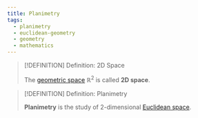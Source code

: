```yaml
---
title: Planimetry
tags:
  - planimetry
  - euclidean-geometry
  - geometry
  - mathematics
---
```


>[!DEFINITION] Definition: 2D Space
>
>The [geometric space](../../../Analysis/Real%20Analysis/The%20Topology%20of%20Euclidean%20Space.md) $\mathbb{R}^2$ is called **2D space**. 
>

>[!DEFINITION] Definition: Planimetry
>
>**Planimetry** is the study of 2-dimensional [Euclidean space](../../../Analysis/Real%20Analysis/The%20Topology%20of%20Euclidean%20Space.md).
>
